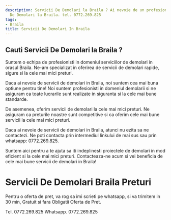 ```yaml
---
description: Servicii De Demolari la Braila ? Ai nevoie de un profesionist in Servicii
  De Demolari la Braila. tel. 0772.269.825
tags:
- Braila
title: Servicii De Demolari In Braila
---
```



## Cauti Servicii De Demolari la Braila ?

Suntem o echipa de profesionisti in domeniul serviciilor de demolari in orasul Braila. Ne-am specializat in oferirea de servicii de demolari rapide, sigure si la cele mai mici preturi.

Daca ai nevoie de servicii de demolari in Braila, noi suntem cea mai buna optiune pentru tine! Noi suntem profesionisti in domeniul demolarii si ne asiguram ca toate lucrarile sunt realizate in siguranta si la cele mai bune standarde.

De asemenea, oferim servicii de demolari la cele mai mici preturi. Ne asiguram ca preturile noastre sunt competitive si ca oferim cele mai bune servicii la cele mai mici preturi.

Daca ai nevoie de servicii de demolari in Braila, atunci nu ezita sa ne contactezi. Ne poti contacta prin intermediul linkului de mai sus sau prin whatsapp: 0772.269.825.

Suntem aici pentru a te ajuta sa iti indeplinesti proiectele de demolari in mod eficient si la cele mai mici preturi. Contacteaza-ne acum si vei beneficia de cele mai bune servicii de demolari in Braila!

# Servicii De Demolari Braila Preturi
Pentru o oferta de pret, va rog sa imi scrieti pe whatsapp, si va trimitem in 30 min, Gratuit si fara Obligatii Oferta de Pret.

Tel. 0772.269.825
Whatsapp. 0772.269.825